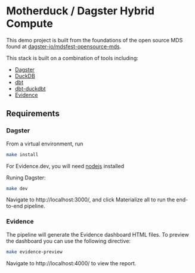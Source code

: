 # Motherduck / Dagster Hybrid Compute

This demo project is built from the foundations of the open source MDS found at [dagster-io/mdsfest-opensource-mds](https://github.com/dagster-io/mdsfest-opensource-mds).

This stack is built on a combination of tools including:

- [Dagster](https://dagster.io)
- [DuckDB](https://duckdb.org)
- [dbt](https://www.getdbt.com)
- [dbt-duckdbt](https://github.com/jwills/dbt-duckdb)
- [Evidence](https://evidence.dev)

## Requirements

### Dagster

From a virtual environment, run

```bash
make install
```
For Evidence.dev, you will need [nodejs](https://nodejs.org/en/download) installed


Runing Dagster:

```bash
make dev
```

Navigate to http://localhost:3000/, and click Materialize all to run the end-to-end pipeline.

### Evidence

The pipeline will generate the Evidence dashboard HTML files. To preview the dashboard you can use the following directive:

```bash
make evidence-preview
```

Navigate to http://localhost:4000/ to view the report.

